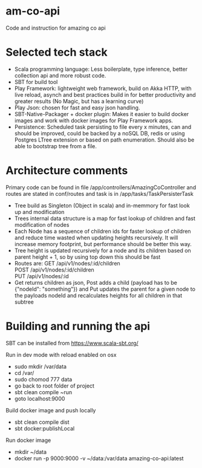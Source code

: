 # am-co-api
Code and instruction for amazing co api

# Selected tech stack

- Scala programming language: Less boilerplate, type inference, better collection api and more robust code.
- SBT for build tool
- Play Framework: lightweight web framework, build on Akka HTTP, with live reload, asynch and best practices build in for better productivity and greater results (No Magic, but has a learning curve)
- Play Json: chosen for fast and easy json handling.
- SBT-Native-Packager + docker plugin: Makes it easier to build docker images and work with docker images for Play Framework apps.
- Persistence: Scheduled task persisting to file every x minutes, can and should be improved, could be backed by a noSQL DB, redis or using Postgres LTree extension or based on path enumeration. Should also be able to bootstrap tree from a file.

# Architecture comments

Primary code can be found in file /app/controllers/AmazingCoController and routes are stated in conf/routes and task is in /app/tasks/TaskPersisterTask

- Tree build as Singleton (Object in scala) and in-memmory for fast look up and modification
- Trees internal data structure is a map for fast lookup of children and fast modification of nodes
- Each Node has a sequence of children ids for faster lookup of children and reduce time wasted when updating heights recursively. It will increase memory footprint, but performance should be better this way.
- Tree height is updated recursively for a node and its children based on parent height + 1, so by using top down this should be fast
- Routes are: GET  /api/v1/nodes/:id/children       
              POST /api/v1/nodes/:id/children       
              PUT  /api/v1/nodes/:id                
- Get returns children as json, Post adds a child (payload has to be {"nodeId": "something"}) and Put updates the parent for a given node to the payloads nodeId and recalculates heights for all children in that subtree


# Building and running the api

SBT can be installed from https://www.scala-sbt.org/

Run in dev mode with reload enabled on osx
- sudo mkdir /var/data
- cd /var/
- sudo chomod 777 data
- go back to root folder of project
- sbt clean compile ~run
- goto localhost:9000

Build docker image and push locally
- sbt clean compile dist
- sbt docker:publishLocal

Run docker image
- mkdir ~/data
- docker run -p 9000:9000 -v ~/data:/var/data amazing-co-api:latest

